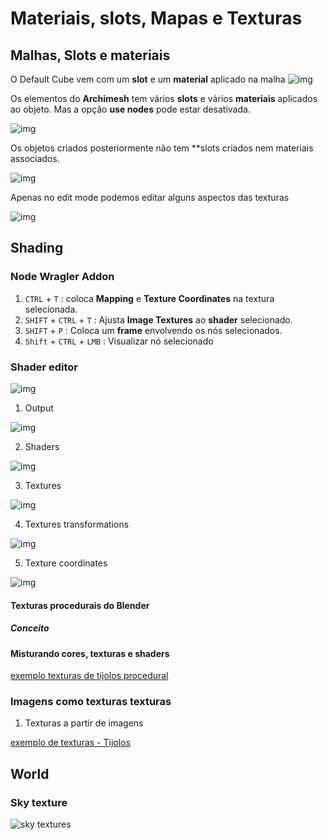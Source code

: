 # Materiais, slots, Mapas e Texturas

## Malhas, Slots e materiais


O Default Cube vem com um **slot** e um **material** aplicado na malha
![img](./default_cube_material.jpg)

Os elementos do **Archimesh** tem vários **slots** e vários **materiais** aplicados ao objeto. Mas a opção **use nodes** pode estar desativada.

![img](./Archipeck_Walls_materials.jpg)

Os objetos criados posteriormente não tem **slots criados nem materiais associados.


![img](Cretared_object_material.jpg)

Apenas no edit mode podemos editar alguns aspectos das texturas

![img](./EDIT_MODE_SLOTS.jpg)

## Shading

### Node Wragler Addon

1. ``CTRL`` + ``T`` : coloca **Mapping** e **Texture Coordinates** na textura selecionada.
1. ``SHIFT`` + ``CTRL`` + ``T`` : Ajusta **Image Textures** ao **shader** selecionado.
2. ``SHIFT`` + ``P`` : Coloca um **frame** envolvendo os nós selecionados.
3. ``Shift`` + ``CTRL`` + ``LMB`` : Visualizar nó selecionado

### Shader editor

![img](./shader_editor_imgs/shader_editor_01.png)

1. Output

![img](./shader_editor_imgs/shader_editor_02.jpg)

2. Shaders

![img](./shader_editor_imgs/shader_editor_03.jpg)

3. Textures

![img](./shader_editor_imgs/shader_editor_04.jpg)

4. Textures transformations

![img](./shader_editor_imgs/shader_editor_05.jpg)

5. Texture coordinates

![img](./shader_editor_imgs/shader_editor_06.jpg)

#### Texturas procedurais do Blender

##### Conceito

#### Misturando cores, texturas e shaders


[exemplo texturas de tijolos procedural](./tests/material_tijolo.blend)

### Imagens como texturas texturas

1. Texturas a partir de imagens

[exemplo de texturas - Tijolos](./texture_bricks/Bricks077_2K-JPG.zip)

## World

### Sky texture

![sky textures](https://dev-files.blender.org/file/data/s644k3cpkcsm527hjtkf/PHID-FILE-ez5kek5o4autbyplydcd/02._1024.PNG.jpg)




